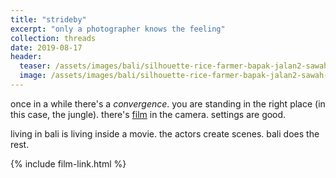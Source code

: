 ```yaml
---
title: "strideby"
excerpt: "only a photographer knows the feeling"
collection: threads
date: 2019-08-17
header:
  teaser: /assets/images/bali/silhouette-rice-farmer-bapak-jalan2-sawah-300w.jpg
  image: /assets/images/bali/silhouette-rice-farmer-bapak-jalan2-sawah-1280w.jpg
---
```

once in a while there's a *convergence*. you are standing in the right place (in this case, the jungle). there's [film](/photography/film) in the camera. settings are good.

living in bali is living inside a movie. the actors create scenes. bali does the rest.

{% include film-link.html %}